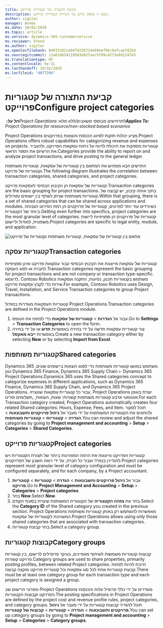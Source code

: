 ```yaml
---
title: קביעת התצורה של קטגוריות פרוייקט
description: נושא זו מספק מידע על הגדרות קטגוריות פרויקט.
author: sigitac
manager: Annbe
ms.date: 10/01/2020
ms.topic: article
ms.service: dynamics-365-customerservice
ms.reviewer: kfend
ms.author: sigitac
ms.openlocfilehash: 84033182ce047d230724409eef9bc6afcaefd2b4
ms.sourcegitcommit: 11a61db54119503e82faec5f99c4273e8d1247e5
ms.translationtype: HT
ms.contentlocale: he-IL
ms.lasthandoff: 10/16/2020
ms.locfileid: "4077204"
---
```

# <a name="configure-project-categories"></a><span data-ttu-id="a1d19-103">קביעת התצורה של קטגוריות פרוייקט</span><span class="sxs-lookup"><span data-stu-id="a1d19-103">Configure project categories</span></span>

<span data-ttu-id="a1d19-104">_**חל על:** ‏Project Operations לתרחישים מבוססי משאבים/ללא מלאי_</span><span class="sxs-lookup"><span data-stu-id="a1d19-104">_**Applies To:** Project Operations for resource/non-stocked based scenarios_</span></span>

<span data-ttu-id="a1d19-105">Project Operations מציע יכולות חזקות לסיווג הכנסות והוצאות בפרויקטים.</span><span class="sxs-lookup"><span data-stu-id="a1d19-105">Project Operations offers robust capabilities for categorizing revenue and expenses on projects.</span></span> <span data-ttu-id="a1d19-106">קטגוריות מספקות את היכולת לדווח על ניתוח עסקאות הפרויקט, ולהעביר את הרשיום את הספר הראשי.</span><span class="sxs-lookup"><span data-stu-id="a1d19-106">Categories provide the ability to report on and analyze project transactions, and drive posting to the general ledger.</span></span>

<span data-ttu-id="a1d19-107">התרשים הבא ממחיש את המתאם בין קטגוריות של עסקאות, קטגוריות משותפות וקטגוריות של פרויקט.</span><span class="sxs-lookup"><span data-stu-id="a1d19-107">The following diagram illustrates the correlation between transaction categories, shared categories, and project categories.</span></span> 

<span data-ttu-id="a1d19-108">קטגוריות של עסקאות הן הקיבוץ הבסיסי לעסקאות פרויקט.</span><span class="sxs-lookup"><span data-stu-id="a1d19-108">Transaction categories are the basic grouping for project transactions.</span></span> <span data-ttu-id="a1d19-109">בתוך אותה קיבוץ, יש קבוצה של קטגוריות משותפות שניתן לשתף בין יישומים ומודולים.</span><span class="sxs-lookup"><span data-stu-id="a1d19-109">Within that grouping, there is a set of shared categories that can be shared across applications and modules.</span></span> <span data-ttu-id="a1d19-110">כשיורדים עוד יותר לפרטים, קטגוריות של פרויקטים הן רמת הפירוט הגבוהה ביותר של הקטגורית.</span><span class="sxs-lookup"><span data-stu-id="a1d19-110">Getting even further into specifics, project categories are the most granular level of categories.</span></span> <span data-ttu-id="a1d19-111">קטגוריות של פרויקטים הן ספציפיות ליישות משפטית, למודול וליישום.</span><span class="sxs-lookup"><span data-stu-id="a1d19-111">Project categories are specific to legal entity, module, and application.</span></span>

![מתאם בין קטגוריות של עסקאות, קטגוריות משותפות וקטגוריות של פרויקט](media/project-categories.png)

## <a name="transaction-categories"></a><span data-ttu-id="a1d19-113">קטגוריות עסקה</span><span class="sxs-lookup"><span data-stu-id="a1d19-113">Transaction categories</span></span>

<span data-ttu-id="a1d19-114">קטגוריות של עסקאות מייצגות את הקיבוץ הבסיסי עבור עסקאות פרויקט ואינן ספציפיות לחברה או לסוג העסקה.</span><span class="sxs-lookup"><span data-stu-id="a1d19-114">Transaction categories represent the basic grouping for project transactions and are not company or transaction type-specific.</span></span> <span data-ttu-id="a1d19-115">לדוגמא, Contoso Robotics משתמש בקטגוריות תכנון, נסיעות, התקנה ועסקאות שירות כדי לקבץ עסקאות פרויקט.</span><span class="sxs-lookup"><span data-stu-id="a1d19-115">For example, Contoso Robotics uses Design, Travel, Installation, and Service Transaction categories to group Project transactions.</span></span>

<span data-ttu-id="a1d19-116">קטגוריות העסקאות מוגדרות במודול Project Operations.</span><span class="sxs-lookup"><span data-stu-id="a1d19-116">Transaction categories are defined in the Project Operations module.</span></span> 
1. <span data-ttu-id="a1d19-117">עבור אל **הגדרות** \> **קטגוריות של עסקאות** כדי לפתוח את הטופס.</span><span class="sxs-lookup"><span data-stu-id="a1d19-117">Go to **Settings** \> **Transaction Categories** to open the form.</span></span> 
2. <span data-ttu-id="a1d19-118">צור קטגוריית עסקאות חדשה על ידי בחירה באפשרות **חדש** או על ידי בחירה באפשרות **ייבא מאקסל**.</span><span class="sxs-lookup"><span data-stu-id="a1d19-118">Create a new transaction category either by selecting **New** or by selecting **Import from Excel**.</span></span>

## <a name="shared-categories"></a><span data-ttu-id="a1d19-119">קטגוריות משותפות</span><span class="sxs-lookup"><span data-stu-id="a1d19-119">Shared categories</span></span>

<span data-ttu-id="a1d19-120">Dynamics 365 משתמש במושג קטגוריות משותפות כדי לסווג הוצאות ביישומים שונים, כגון Dynamics 365 Finance, Dynamics 365 Supply Chain ו- Dynamics 365 Project Operations.</span><span class="sxs-lookup"><span data-stu-id="a1d19-120">Dynamics 365 uses the Shared categories concept to categorize expenses in different applications, such as Dynamics 365 Finance, Dynamics 365 Supply Chain, and Dynamics 365 Project Operations.</span></span> <span data-ttu-id="a1d19-121">עבור כל קטגוריית עסקאות שנוצרה, Project Operations יוצרת באופן אוטומטי ארבע קטגוריות משותפות קשורות: שעות, הוצאות, ,תשלומים ופריט.</span><span class="sxs-lookup"><span data-stu-id="a1d19-121">For each Transaction category created, Project Operations automatically creates four related Shared categories: Hours, Expense, Fees, and Item.</span></span> <span data-ttu-id="a1d19-122">תוכל לסקור ולהתאים את הקטגוריות המשותפות על ידי מעבר אל **ניהול פרויקטים וחשבונאות** \> **הגדרה** \> **קטגוריות** \> **קטגוריות משותפות**.</span><span class="sxs-lookup"><span data-stu-id="a1d19-122">You can review and adjust the shared categories by going to **Project management and accounting** \> **Setup** \> **Categories** \> **Shared Categories**.</span></span>

## <a name="project-categories"></a><span data-ttu-id="a1d19-123">קטגוריות פרוייקט</span><span class="sxs-lookup"><span data-stu-id="a1d19-123">Project categories</span></span>

<span data-ttu-id="a1d19-124">קטגוריות הפרויקט מייצגות את הרמה המפורטת ביותר של תצורת הקטגוריות ויש להגדירן בנפרד ועבור כל חברה, על ידי רואה חשבון של הפרויקטים.</span><span class="sxs-lookup"><span data-stu-id="a1d19-124">Project categories represent most granular level of category configuration and must be configured separately, and for each company, by a Project accountant.</span></span>

1. <span data-ttu-id="a1d19-125">עבור אל **ניהול פרויקטים וחשבונאות** \> **הגדרה** \> **קטגוריות** \> **קטגוריות פרויקט**.</span><span class="sxs-lookup"><span data-stu-id="a1d19-125">Go to **Project Management and Accounting** \> **Setup** \> **Categories** \> **Project categories**.</span></span>
2. <span data-ttu-id="a1d19-126">בחר **New**.</span><span class="sxs-lookup"><span data-stu-id="a1d19-126">Select **New**.</span></span>
3. <span data-ttu-id="a1d19-127">בחר את **מזהה הקטגוריה** של הקטגוריה המשותפת שיצרת בסעיף הקודם.</span><span class="sxs-lookup"><span data-stu-id="a1d19-127">Select the **Category ID** of the Shared category you created in the previous section.</span></span> <span data-ttu-id="a1d19-128">Project Operations מאפשרות להשתמש רק באותן קטגוריות משותפות המשויכות לקטגוריות של עסקאות.</span><span class="sxs-lookup"><span data-stu-id="a1d19-128">Project Operations allows using only those shared categories that are associated with transaction categories.</span></span>
4. <span data-ttu-id="a1d19-129">בחר קבוצת קטגוריות.</span><span class="sxs-lookup"><span data-stu-id="a1d19-129">Select a category group.</span></span>

## <a name="category-groups"></a><span data-ttu-id="a1d19-130">קבוצות קטגוריות</span><span class="sxs-lookup"><span data-stu-id="a1d19-130">Category groups</span></span>

<span data-ttu-id="a1d19-131">קבוצות קטגוריות משמשות לשיתוף מאפיינים, בעיקר פרופילים לרישום, בין קטגוריות פרויקט קשורות.</span><span class="sxs-lookup"><span data-stu-id="a1d19-131">Category groups are used to share properties, primarily posting profiles, between related Project categories.</span></span> <span data-ttu-id="a1d19-132">חייבת להיות לפחות קבוצת קטגוריות אחת לכל סוג עסקאות וכל קטגוריית פרויקט מוקצה קבוצה.</span><span class="sxs-lookup"><span data-stu-id="a1d19-132">There must be at least one category group for each transaction type and each project category is assigned a group.</span></span>

<span data-ttu-id="a1d19-133">מפרטי הרישום שב-Project Operations מוגדרים על ידי כללי פרופיל עלות והכנסות הפרויקט וקבוצות הקטגוריות.</span><span class="sxs-lookup"><span data-stu-id="a1d19-133">The posting specifications in Project Operations are defined by the project cost and revenue profile rules, project categories, and category groups.</span></span> <span data-ttu-id="a1d19-134">תוכל להגדיר קבוצות קטגוריות על ידי מעבר אל **ניהול פרויקטים וחשבונאות** \> **הגדרה** \> **קטגוריות** \> **קבוצות של קטגוריות**.</span><span class="sxs-lookup"><span data-stu-id="a1d19-134">You can set up category groups by going to **Project management and accounting** \> **Setup** \> **Categories** \> **Category groups**.</span></span>
